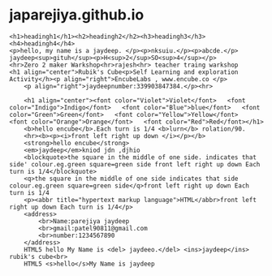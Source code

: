 # japarejiya.github.io
<!DOCTYPE html>
<html>
<head>
	<title>JAYDEEP</title>
</head>
<body>

	<h1>headingh1</h1><h2>headingh2</h2><h3>headingh3</h3><h4>headingh4</h4>
	<p>hello, my name is a jaydeep. </p><p>nksuiu.</p><p>abcde.</p>
	jaydeep<sup>gituh</sup><p>H<sup>2</sup>SO<sup>4</sup></p>
	<hr>Zero 2 maker Warkshop<hr>rajesh<hr> teacher traing warkshop
	<h1 align="center">Rubik's Cube<p>Self Learning and exploration Activity</h><p align="right">EncubeLabs , www.encube.co </p>
		<p align="right">jaydeepnumber:339903847384.</p><hr>
	
		<h1 align="center"><font color="Violet">Violet</font>   <font color="Indigo">Indigo</font>   <font color="Blue">blue</font>   <font color="Green">Green</font>   <font color="Yellow">Yellow</font>    <font color="Orange">Orange</font>   <font color="Red">Red</font></h1>  
		<b>hello encube</b>.Each turn is 1/4 <b>lurn</b> rolation/90.
		<hr><b><p><i>front left right up down </i></p></b>
		<strong>hello encube</strong>
		<em>jaydeep</em>kniod jdn ,djhio
		<blockquote>the square in the middle of one side. indicates that side' colour.eg.green square=green side front left right up down Each turn is 1/4</blockquote>
		<q>the square in the middle of one side indicates that side colour.eg.green square=green side</q>front left right up down Each turn is 1/4
		<p><abbr title="hypertext markup language">HTML</abbr>front left right up down Each turn is 1/4</p>
		<address>
			<br>Name:parejiya jaydeep
			<br>gmail:patel90811@gmail.com
			<br>number:1234567890
		</address>
		HTML5 hello My Name is <del> jaydeeo.</del> <ins>jaydeep</ins> rubik's cube<br>
		HTML5 <s>hello</s>My Name is jaydeep
</body>
</html>
